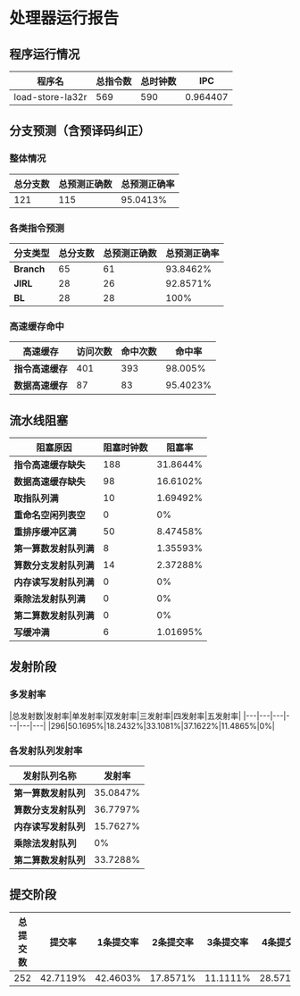 # 处理器运行报告
## 程序运行情况
|程序名|总指令数|总时钟数|IPC|
|---|---|---|---|
|load-store-la32r|569|590|0.964407|

## 分支预测（含预译码纠正）
### 整体情况
|总分支数|总预测正确数|总预测正确率|
|---|---|---|
|121|115|95.0413%|

### 各类指令预测
|分支类型|总分支数|总预测正确数|总预测正确率|
|---|---|---|---|
|**Branch**| 65 | 61 | 93.8462%|
|**JIRL**| 28 | 26 | 92.8571%|
|**BL**| 28 | 28 | 100%|

### 高速缓存命中
|高速缓存|访问次数|命中次数|命中率|
|---|---|---|---|
|**指令高速缓存**| 401 | 393 | 98.005%|
|**数据高速缓存**| 87 | 83 | 95.4023%|
## 流水线阻塞
|阻塞原因|阻塞时钟数|阻塞率|
|---|---|---|
|**指令高速缓存缺失**| 188 | 31.8644%|
|**数据高速缓存缺失**| 98 | 16.6102%|
|**取指队列满**| 10 | 1.69492%|
|**重命名空闲列表空**|0 | 0%|
|**重排序缓冲区满**|50 | 8.47458%|
|**第一算数发射队列满**|8 | 1.35593%|
|**算数分支发射队列满**|14 | 2.37288%|
|**内存读写发射队列满**|0 | 0%|
|**乘除法发射队列满**|0 | 0%|
|**第二算数发射队列满**|0 | 0%|
|**写缓冲满**|6 | 1.01695%|

## 发射阶段
### 多发射率
|总发射数|发射率|单发射率|双发射率|三发射率|四发射率|五发射率|
|---|---|---|---|---|---|
|296|50.1695%|18.2432%|33.1081%|37.1622%|11.4865%|0%|

### 各发射队列发射率
|发射队列名称|发射率|
|---|---|
|**第一算数发射队列**|35.0847%|
|**算数分支发射队列**|36.7797%|
|**内存读写发射队列**|15.7627%|
|**乘除法发射队列**|0%|
|**第二算数发射队列**|33.7288%|

## 提交阶段
|总提交数|提交率|1条提交率|2条提交率|3条提交率|4条提交率|
|---|---|---|---|---|---|
|252|42.7119%|42.4603%|17.8571%|11.1111%|28.5714%|
